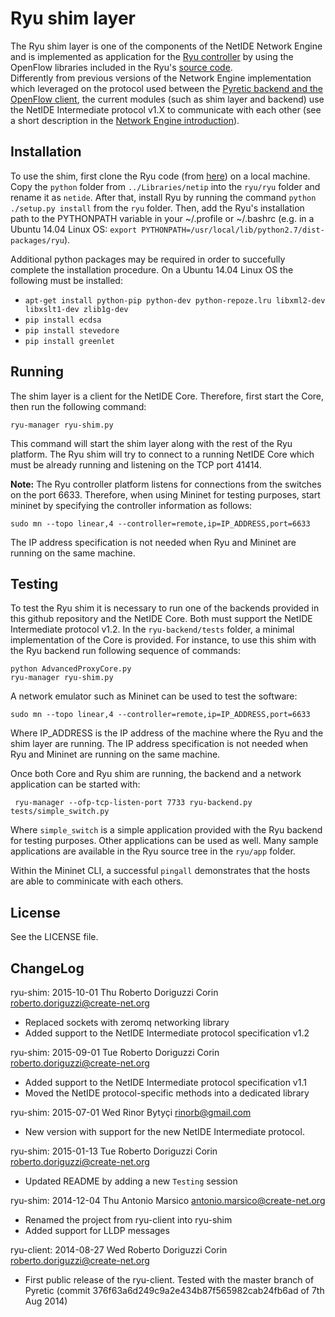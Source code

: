 # Ryu shim layer

The Ryu shim layer is one of the components of the NetIDE Network Engine and is implemented as application for the [Ryu controller](http://osrg.github.io/ryu/) by using the OpenFlow libraries included in the Ryu's [source code](https://github.com/osrg/ryu).  
Differently from previous versions of the Network Engine implementation which leveraged on the protocol used between the [Pyretic backend and the OpenFlow client](http://www.cs.princeton.edu/~jrex/papers/pyretic13.pdf), the current modules (such as shim layer and backend) use the NetIDE Intermediate protocol v1.X to communicate with each other (see a short description in the [Network Engine introduction](https://github.com/fp7-netide/Engine)).

## Installation

To use the shim, first clone the Ryu code (from [here](https://github.com/osrg/ryu)) on a local machine. Copy the ```python``` folder from ```../Libraries/netip``` into the ```ryu/ryu``` folder and rename it as ```netide```. After that, install Ryu by running the command ```python ./setup.py install``` from the ```ryu``` folder.
Then, add the Ryu's installation path to the PYTHONPATH variable in your ~/.profile or ~/.bashrc (e.g. in a Ubuntu 14.04 Linux OS: ```export PYTHONPATH=/usr/local/lib/python2.7/dist-packages/ryu```).

Additional python packages may be required in order to succefully complete the installation procedure. On a Ubuntu 14.04 Linux OS the following must be installed:
* ```apt-get install python-pip python-dev python-repoze.lru libxml2-dev libxslt1-dev zlib1g-dev```
* ```pip install ecdsa```
* ```pip install stevedore```
* ```pip install greenlet```

## Running

The shim layer is a client for the NetIDE Core. Therefore, first start the Core, then run the following command:
```
ryu-manager ryu-shim.py
```

This command will start the shim layer along with the rest of the Ryu platform. The Ryu shim will try to connect to a running NetIDE Core which must be already running and listening on the TCP port 41414.

**Note:** The Ryu controller platform listens for connections from the switches on the port 6633. Therefore, when using Mininet for testing purposes, start mininet by specifying the controller information as follows:
```
sudo mn --topo linear,4 --controller=remote,ip=IP_ADDRESS,port=6633
```

The IP address specification is not needed when Ryu and Mininet are running on the same machine.

## Testing

To test the Ryu shim it is necessary to run one of the backends provided in this github repository and the NetIDE Core. Both must support the NetIDE Intermediate protocol v1.2.
In the ```ryu-backend/tests``` folder, a minimal implementation of the Core is provided.
For instance, to use this shim with the Ryu backend run following sequence of commands:
```
python AdvancedProxyCore.py
ryu-manager ryu-shim.py
```

A network emulator such as Mininet can be used to test the software:
```
sudo mn --topo linear,4 --controller=remote,ip=IP_ADDRESS,port=6633
```
Where IP_ADDRESS is the IP address of the machine where the Ryu and the shim layer are running. The IP address specification is not needed when Ryu and Mininet are running on the same machine.

Once both Core and Ryu shim are running, the backend and a network application can be started with:

``` ryu-manager --ofp-tcp-listen-port 7733 ryu-backend.py tests/simple_switch.py```

Where ```simple_switch``` is a simple application provided with the Ryu backend for testing purposes. Other applications can be used as well. Many sample applications are available in the Ryu source tree in the ```ryu/app``` folder.

Within the Mininet CLI, a successful ```pingall``` demonstrates that the hosts are able to comminicate with each others.

## License

See the LICENSE file.

## ChangeLog

ryu-shim: 2015-10-01 Thu Roberto Doriguzzi Corin <roberto.doriguzzi@create-net.org>

  * Replaced sockets with zeromq networking library
  * Added support to the NetIDE Intermediate protocol specification v1.2

ryu-shim: 2015-09-01 Tue Roberto Doriguzzi Corin <roberto.doriguzzi@create-net.org>

  * Added support to the NetIDE Intermediate protocol specification v1.1
  * Moved the NetIDE protocol-specific methods into a dedicated library

ryu-shim: 2015-07-01 Wed Rinor Bytyçi <rinorb@gmail.com>

  * New version with support for the new NetIDE Intermediate protocol.

ryu-shim: 2015-01-13 Tue Roberto Doriguzzi Corin <roberto.doriguzzi@create-net.org>

  * Updated README by adding a new ```Testing``` session

ryu-shim: 2014-12-04 Thu Antonio Marsico <antonio.marsico@create-net.org>

  * Renamed the project from ryu-client into ryu-shim
  * Added support for LLDP messages

ryu-client: 2014-08-27 Wed Roberto Doriguzzi Corin <roberto.doriguzzi@create-net.org>

  * First public release of the ryu-client. Tested with the master branch of Pyretic (commit 376f63a6d249c9a2e434b87f565982cab24fb6ad of 7th Aug 2014)
